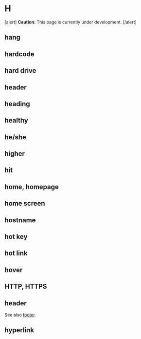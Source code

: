 # H

[alert] **Caution:** This page is currently under development. [/alert]

## hang
## hardcode
## hard drive
## header
## heading
## healthy
## he/she
## higher
## hit
## home, homepage
## home screen
## hostname
## hot key
## hot link
## hover
## HTTP, HTTPS
## header

See also [footer](f.md).

## hyperlink
